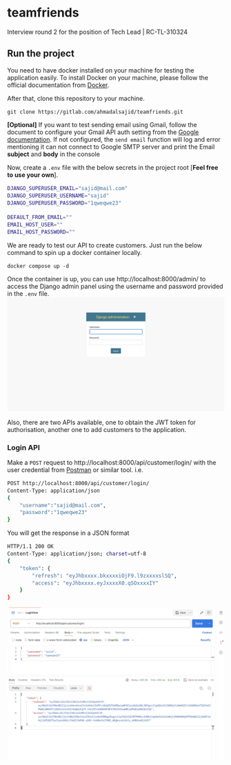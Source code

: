 # teamfriends
Interview round 2 for the position of Tech Lead | RC-TL-310324

## Run the project ##  
You need to have docker installed on your machine for testing the application easily. To install Docker on your machine, please follow the official documentation from [Docker](https://docs.docker.com/engine/install/).

After that, clone this repository to your machine.
```commandline
git clone https://gitlab.com/ahmadalsajid/teamfriends.git
```
**[Optional]** If you want to test sending email using Gmail, follow the document to configure your Gmail API auth setting from the [Google documentation](https://developers.google.com/gmail/api/quickstart/python). If not configured, the `send email` function will log and error mentioning it can not connect to Google SMTP server and print the Email **subject** and **body** in the console   

Now, create a `.env` file with the below secrets in the project root [**Feel free to use your own**].
```bash
DJANGO_SUPERUSER_EMAIL="sajid@mail.com"
DJANGO_SUPERUSER_USERNAME="sajid"
DJANGO_SUPERUSER_PASSWORD="1qweqwe23"

DEFAULT_FROM_EMAIL=""
EMAIL_HOST_USER=""
EMAIL_HOST_PASSWORD=""
```
We are ready to test our API to create customers. Just run the below command to spin up a docker container locally.
```commandline
docker compose up -d
```
Once the container is up, you can use http://localhost:8000/admin/ to access the Django admin panel using the username and password provided in the `.env` file.
![login page](/screenshots/admin_login.png)

Also, there are two APIs available, one to obtain the JWT token for authorisation, another one to add customers to the application.

### Login API ###

Make a `POST` request to http://localhost:8000/api/customer/login/ with the user credential from [Postman](https://www.postman.com/) or similar tool. i.e.
```bash
POST http://localhost:8000/api/customer/login/
Content-Type: application/json
{
    "username":"sajid@mail.com",
    "password":"1qweqwe23"
}
```
You will get the response in a JSON format
```bash
HTTP/1.1 200 OK
Content-Type: application/json; charset=utf-8
{
    "token": {
        "refresh": "eyJhbxxxx.bkxxxxiOjF9.l9zxxxxslSQ",
        "access": "eyJhbxxxx.eyJxxxxX0.qSOxxxxIY"
    }
}
```
![Postman login API](/screenshots/login_api.png)
